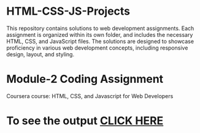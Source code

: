 # HTML-CSS-JS-Projects
This repository contains solutions to web development assignments. Each assignment is organized within its own folder, and includes the necessary HTML, CSS, and JavaScript files. The solutions are designed to showcase proficiency in various web development concepts, including responsive design, layout, and styling.


# Module-2 Coding Assignment

Coursera course: HTML, CSS, and Javascript for Web Developers

# To see the output [CLICK HERE](https://github.com/shubham10-bit/HTML-CSS-JS-Projects/tree/main/Module%202%20Coding%20Assignment)
